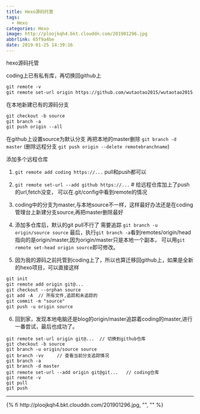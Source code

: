 ```yaml
---
title: Hexo源码托管
tags:
  - Hexo
categories: Hexo
image: http://ploojkqh4.bkt.clouddn.com/201901296.jpg
abbrlink: 65f9a4be
date: 2019-01-25 14:39:16
---
```

<p class="description">hexo源码托管</p>
<!-- more -->

coding上已有私有库，再切换回github上
```txt
git remote -v
git remote set-url origin https://github.com/wutaotao2015/wutaotao2015.github.io.git
```

在本地新建已有的源码分支
```txt
git checkout -b source
git branch -a
git push origin --all
```
在github上设置source为默认分支
再把本地的master删除
`git branch -d master`
(删除远程分支 `git push origin --delete remotebranchname`)

添加多个远程仓库

1. `git remote add coding https://...`
	pull和push都可以
2. `git remote set-url --add github https://...`  # 给远程仓库加上了push的url,fetch没变，
可以在.git/config中看到remote的情况
3. coding中的分支为master,与本地source不一样，这样最好办法还是在coding管理台上新建分支source,再把master删除最好
4. 添加多仓库后，默认的git pull不行了
需要追踪
`git branch -u origin/source source`
最后，执行`git branch -a`看到remotes/origin/head指向的是origin/master,因为origin/master只是本地一个副本，
可以用`git remote set-head origin source`即可修改。

5. 因为我的源码之前托管到coding上了，所以也算迁移回github上，如果是全新的hexo项目，可以直接这样
```txt
git init
git remote add origin git@...
git checkout --orphan source
git add -A  // 所有文件,追踪和未追踪的
git commit -m "source"
git push -u origin source
```
6. 回到家，发现本地电脑还是blog的origin/master追踪着coding的master,进行一番尝试，最后也成功了。
```
git remote set-url origin git@...  // 切换到github仓库
git checkout -b source
git branch -u origin/source source
git branch -vv     // 查看当前分支追踪情况
git branch -a
git branch -d master
git remote set-url --add origin git@git...   // coding仓库
git remote -v
git pull
git push
```
<hr />
{% fi http://ploojkqh4.bkt.clouddn.com/201901296.jpg, "", "" %}
